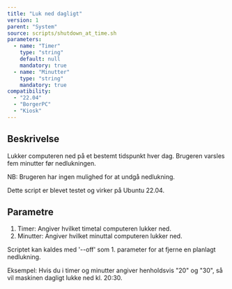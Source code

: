 ```yaml
---
title: "Luk ned dagligt"
version: 1
parent: "System"
source: scripts/shutdown_at_time.sh
parameters:
  - name: "Timer"
    type: "string"
    default: null
    mandatory: true
  - name: "Minutter"
    type: "string"
    mandatory: true
compatibility: 
  - "22.04"
  - "BorgerPC"
  - "Kiosk"
---
```


## Beskrivelse
Lukker computeren ned på et bestemt tidspunkt hver dag.
Brugeren varsles fem minutter før nedlukningen.

NB: Brugeren har ingen mulighed for at undgå nedlukning.

Dette script er blevet testet og virker på Ubuntu 22.04.

## Parametre
1. Timer: Angiver hvilket timetal computeren lukker ned.
2. Minutter: Angiver hvilket minuttal computeren lukker ned.

Scriptet kan kaldes med '--off' som 1. parameter for at fjerne en planlagt nedlukning.

Eksempel:
Hvis du i timer og minutter angiver henholdsvis "20" og "30", så vil maskinen dagligt lukke ned kl. 20:30.